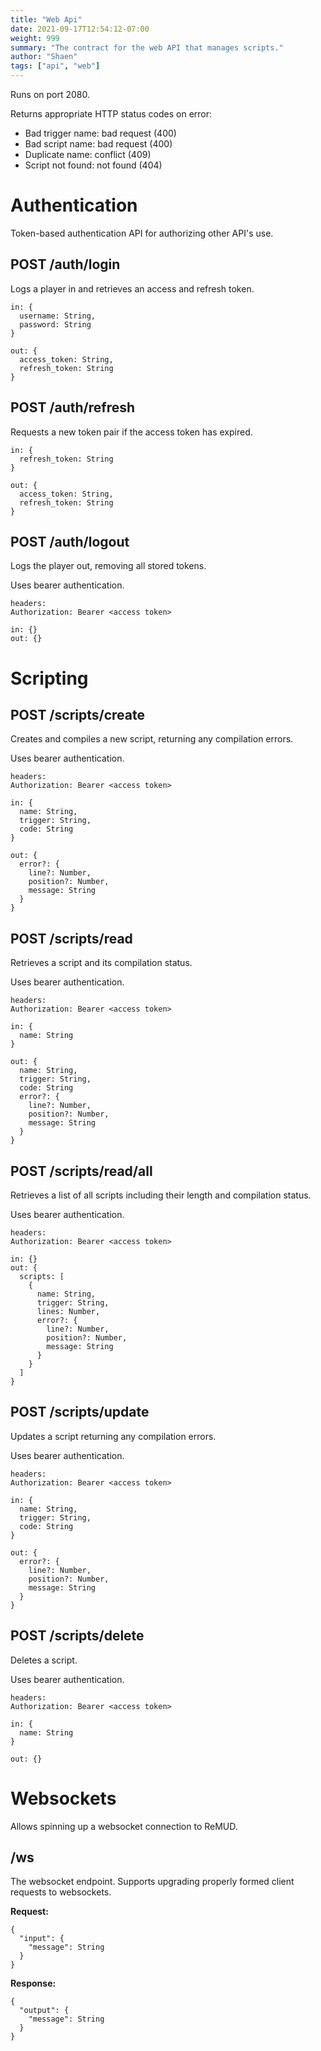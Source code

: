 ```yaml
---
title: "Web Api"
date: 2021-09-17T12:54:12-07:00
weight: 999
summary: "The contract for the web API that manages scripts."
author: "Shaen"
tags: ["api", "web"]
---
```


Runs on port 2080.

Returns appropriate HTTP status codes on error:

- Bad trigger name: bad request (400)
- Bad script name: bad request (400)
- Duplicate name: conflict (409)
- Script not found: not found (404)

# Authentication

Token-based authentication API for authorizing other API's use.

## POST /auth/login

Logs a player in and retrieves an access and refresh token.

```
in: {
  username: String,
  password: String
}

out: {
  access_token: String,
  refresh_token: String
}
```

## POST /auth/refresh

Requests a new token pair if the access token has expired.

```
in: {
  refresh_token: String
}

out: {
  access_token: String,
  refresh_token: String
}
```

## POST /auth/logout

Logs the player out, removing all stored tokens.

Uses bearer authentication.

```
headers:
Authorization: Bearer <access token>

in: {}
out: {}
```

# Scripting

## POST /scripts/create

Creates and compiles a new script, returning any compilation errors.

Uses bearer authentication.

```
headers:
Authorization: Bearer <access token>

in: {
  name: String,
  trigger: String,
  code: String
}

out: {
  error?: {
    line?: Number,
    position?: Number,
    message: String
  }
}
```

## POST /scripts/read

Retrieves a script and its compilation status.

Uses bearer authentication.

```
headers:
Authorization: Bearer <access token>

in: {
  name: String
}

out: {
  name: String,
  trigger: String,
  code: String
  error?: {
    line?: Number,
    position?: Number,
    message: String
  }
}
```

## POST /scripts/read/all

Retrieves a list of all scripts including their length and compilation status.

Uses bearer authentication.

```
headers:
Authorization: Bearer <access token>

in: {}
out: {
  scripts: [
    {
      name: String,
      trigger: String,
      lines: Number,
      error?: {
        line?: Number,
        position?: Number,
        message: String
      }
    }
  ]
}
```

## POST /scripts/update

Updates a script returning any compilation errors.

Uses bearer authentication.

```
headers:
Authorization: Bearer <access token>

in: {
  name: String,
  trigger: String,
  code: String
}

out: {
  error?: {
    line?: Number,
    position?: Number,
    message: String
  }
}
```

## POST /scripts/delete

Deletes a script.

Uses bearer authentication.

```
headers:
Authorization: Bearer <access token>

in: {
  name: String
}

out: {}
```

# Websockets

Allows spinning up a websocket connection to ReMUD.

## /ws

The websocket endpoint. Supports upgrading properly formed client requests to websockets.

**Request:**

```
{
  "input": {
    "message": String
  }
}
```

**Response:**

```
{
  "output": {
    "message": String
  }
}
```

